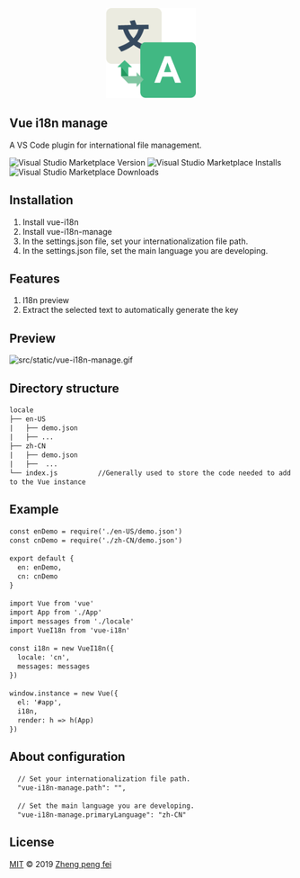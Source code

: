 <p align='center'>
  <img src='https://raw.githubusercontent.com/flyer-ui/vue-i18n-manage/master/imgs/logo.png' alt='logo' width='160'/> 
</p>

## Vue i18n manage
A VS Code plugin for international file management. 

![Visual Studio Marketplace Version](https://img.shields.io/visual-studio-marketplace/v/vue-i18n-manage.vue-i18n-manage.svg?style=flat-square)
![Visual Studio Marketplace Installs](https://img.shields.io/visual-studio-marketplace/i/vue-i18n-manage.vue-i18n-manage.svg?style=flat-square)
![Visual Studio Marketplace Downloads](https://img.shields.io/visual-studio-marketplace/d/vue-i18n-manage.vue-i18n-manage.svg?style=flat-square)  

## Installation  

1. Install vue-i18n
2. Install vue-i18n-manage
3. In the settings.json file, set your internationalization file path.
4. In the settings.json file, set the main language you are developing.

## Features
1. I18n preview  
2. Extract the selected text to automatically generate the key


## Preview
![src/static/vue-i18n-manage.gif](src/static/vue-i18n-manage.gif)

## Directory structure
```
locale                              
├── en-US             
|   ├── demo.json       
|   ├── ...
├── zh-CN             
|   ├── demo.json       
|   ├──  ...
└── index.js          //Generally used to store the code needed to add to the Vue instance
```
## Example
```JS
const enDemo = require('./en-US/demo.json')
const cnDemo = require('./zh-CN/demo.json')

export default {
  en: enDemo,
  cn: cnDemo
}

import Vue from 'vue'
import App from './App'
import messages from './locale'
import VueI18n from 'vue-i18n'

const i18n = new VueI18n({
  locale: 'cn',
  messages: messages
})

window.instance = new Vue({
  el: '#app',
  i18n,
  render: h => h(App)
})

```

## About configuration  
```
  // Set your internationalization file path.
  "vue-i18n-manage.path": "",       

  // Set the main language you are developing.
  "vue-i18n-manage.primaryLanguage": "zh-CN"      
```

## License
[MIT](https://github.com/flyer-ui/vue-i18n-manage/blob/master/LICENSE)  © 2019 [Zheng peng fei](https://github.com/pfzhengd)
